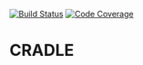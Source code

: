 [![Build Status](https://travis-ci.com/tmadden/cradle.svg?token=9sNJMkeBYkXg45DvzEES&branch=master)](https://travis-ci.com/tmadden/cradle.svg?token=9sNJMkeBYkXg45DvzEES&branch=master)
[![Code Coverage](https://codecov.io/gh/tmadden/cradle/branch/master/graph/badge.svg)](https://codecov.io/gh/tmadden/cradle)

# CRADLE
